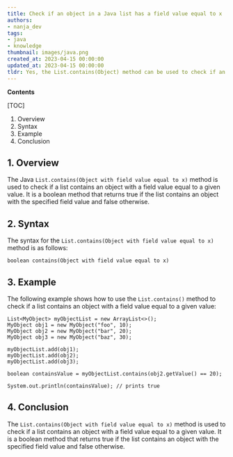 ```yaml
---
title: Check if an object in a Java list has a field value equal to x
authors:
- nanja_dev
tags:
- java
- knowledge
thumbnail: images/java.png
created_at: 2023-04-15 00:00:00
updated_at: 2023-04-15 00:00:00
tldr: Yes, the List.contains(Object) method can be used to check if an Object with a field value equal to x is present in the List.
---
```


**Contents**

[TOC]

1. Overview 
2. Syntax 
3. Example 
4. Conclusion 

## 1. Overview
The Java `List.contains(Object with field value equal to x)` method is used to check if a list contains an object with a field value equal to a given value. It is a boolean method that returns true if the list contains an object with the specified field value and false otherwise.

## 2. Syntax
The syntax for the `List.contains(Object with field value equal to x)` method is as follows:

```
boolean contains(Object with field value equal to x)
```

## 3. Example
The following example shows how to use the `List.contains()` method to check if a list contains an object with a field value equal to a given value:

```
List<MyObject> myObjectList = new ArrayList<>();
MyObject obj1 = new MyObject("foo", 10);
MyObject obj2 = new MyObject("bar", 20);
MyObject obj3 = new MyObject("baz", 30);

myObjectList.add(obj1);
myObjectList.add(obj2);
myObjectList.add(obj3);

boolean containsValue = myObjectList.contains(obj2.getValue() == 20);

System.out.println(containsValue); // prints true
```

## 4. Conclusion
The `List.contains(Object with field value equal to x)` method is used to check if a list contains an object with a field value equal to a given value. It is a boolean method that returns true if the list contains an object with the specified field value and false otherwise.
